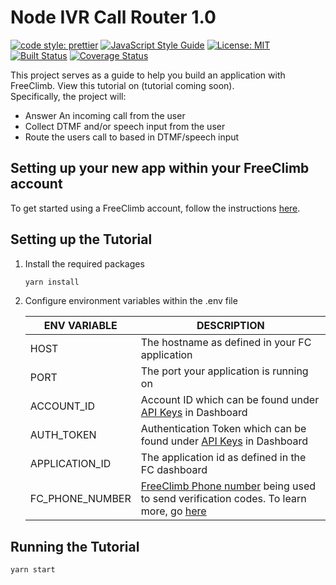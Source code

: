 # Node IVR Call Router 1.0

[![code style: prettier](https://img.shields.io/badge/code_style-prettier-ff69b4.svg?style=flat-square)](https://github.com/prettier/prettier)
[![JavaScript Style Guide](https://img.shields.io/badge/code_style-standard-brightgreen.svg)](https://standardjs.com)
[![License: MIT](https://img.shields.io/badge/License-MIT-green.svg)](https://opensource.org/licenses/MIT)
[![Built Status](https://github.com/FreeClimbAPI/Node-IVR-Sample-Apps/actions/workflows/node-ivr-sample-app-call-router-1.0.yaml/badge.svg)](https://github.com/FreeClimbAPI/Node-IVR-Sample-Apps/actions/workflows/node-ivr-sample-app-call-router-1.0.yaml)
[![Coverage Status](https://coveralls.io/repos/github/FreeClimbAPI/Node-2FA-Tutorial/badge.svg?branch=master)](https://coveralls.io/github/FreeClimbAPI/Node-IVR-Sample-Apps?branch=master)

This project serves as a guide to help you build an application with FreeClimb. View this tutorial on (tutorial coming soon).  
Specifically, the project will:

- Answer An incoming call from the user
- Collect DTMF and/or speech input from the user
- Route the users call to based in DTMF/speech input

## Setting up your new app within your FreeClimb account

To get started using a FreeClimb account, follow the instructions [here](https://docs.freeclimb.com/docs/getting-started-with-freeclimb).

## Setting up the Tutorial

1. Install the required packages

   ```bash
   yarn install
   ```

1. Configure environment variables within the .env file

   | ENV VARIABLE    | DESCRIPTION                                                                                                                                                                                                                               |
   | --------------- | ----------------------------------------------------------------------------------------------------------------------------------------------------------------------------------------------------------------------------------------- |
   | HOST            | The hostname as defined in your FC application                                                                                                                                                                                            |
   | PORT            | The port your application is running on                                                                                                                                                                                                   |
   | ACCOUNT_ID      | Account ID which can be found under [API Keys](https://www.freeclimb.com/dashboard/portal/account/authentication) in Dashboard                                                                                                            |
   | AUTH_TOKEN      | Authentication Token which can be found under [API Keys](https://www.freeclimb.com/dashboard/portal/account/authentication) in Dashboard                                                                                                  |
   | APPLICATION_ID  | The application id as defined in the FC dashboard                                                                                                                                                                                         |
   | FC_PHONE_NUMBER | [FreeClimb Phone number](https://www.freeclimb.com/dashboard/portal/numbers) being used to send verification codes. To learn more, go [here](https://docs.freeclimb.com/docs/getting-started-with-freeclimb#section-2-get-a-phone-number) |

## Running the Tutorial

```bash
yarn start
```
